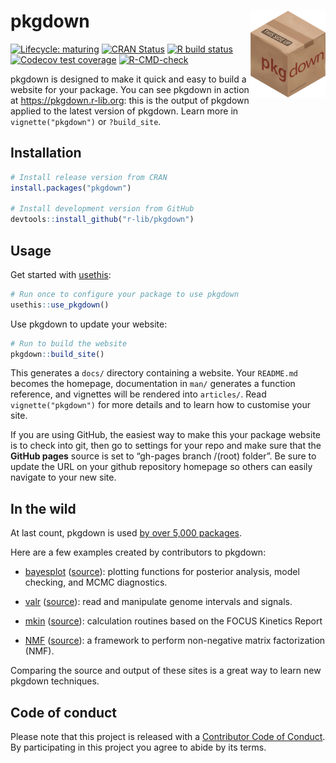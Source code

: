 
<!-- README.md is generated from README.Rmd. Please edit that file -->

# pkgdown <img src="man/figures/logo.png" align="right" alt="" width="120" />

<!-- badges: start -->

[![Lifecycle:
maturing](https://img.shields.io/badge/lifecycle-maturing-blue.svg)](https://www.tidyverse.org/lifecycle/#maturing)
[![CRAN
Status](https://www.r-pkg.org/badges/version/pkgdown)](https://cran.r-project.org/package=pkgdown)
[![R build
status](https://github.com/r-lib/pkgdown/workflows/R-CMD-check/badge.svg)](https://github.com/r-lib/pkgdown/actions)
[![Codecov test
coverage](https://codecov.io/gh/r-lib/pkgdown/branch/master/graph/badge.svg)](https://codecov.io/gh/r-lib/pkgdown?branch=master)
[![R-CMD-check](https://github.com/r-lib/pkgdown/workflows/R-CMD-check/badge.svg)](https://github.com/r-lib/pkgdown/actions)
<!-- badges: end -->

pkgdown is designed to make it quick and easy to build a website for
your package. You can see pkgdown in action at
<https://pkgdown.r-lib.org>: this is the output of pkgdown applied to
the latest version of pkgdown. Learn more in `vignette("pkgdown")` or
`?build_site`.

## Installation

``` r
# Install release version from CRAN
install.packages("pkgdown")

# Install development version from GitHub
devtools::install_github("r-lib/pkgdown")
```

## Usage

Get started with [usethis](https://usethis.r-lib.org/):

``` r
# Run once to configure your package to use pkgdown
usethis::use_pkgdown()
```

Use pkgdown to update your website:

``` r
# Run to build the website
pkgdown::build_site()
```

This generates a `docs/` directory containing a website. Your
`README.md` becomes the homepage, documentation in `man/` generates a
function reference, and vignettes will be rendered into `articles/`.
Read `vignette("pkgdown")` for more details and to learn how to
customise your site.

If you are using GitHub, the easiest way to make this your package
website is to check into git, then go to settings for your repo and make
sure that the **GitHub pages** source is set to “gh-pages branch /(root)
folder”. Be sure to update the URL on your github repository homepage so
others can easily navigate to your new site.

## In the wild

At last count, pkgdown is used [by over 5,000
packages](https://github.com/search?q=pkgdown.css+in%3Apath&type=Code).

Here are a few examples created by contributors to pkgdown:

-   [bayesplot](http://mc-stan.org/bayesplot/index.html)
    ([source](https://github.com/stan-dev/bayesplot/tree/gh-pages)):
    plotting functions for posterior analysis, model checking, and MCMC
    diagnostics.

-   [valr](https://rnabioco.github.io/valr/)
    ([source](https://github.com/rnabioco/valr)): read and manipulate
    genome intervals and signals.

-   [mkin](http://jranke.github.io/mkin/)
    ([source](https://github.com/jranke/mkin)): calculation routines
    based on the FOCUS Kinetics Report

-   [NMF](http://renozao.github.io/NMF/master/index.html)
    ([source](https://github.com/renozao/NMF)): a framework to perform
    non-negative matrix factorization (NMF).

Comparing the source and output of these sites is a great way to learn
new pkgdown techniques.

## Code of conduct

Please note that this project is released with a [Contributor Code of
Conduct](https://pkgdown.r-lib.org/CODE_OF_CONDUCT.html). By
participating in this project you agree to abide by its terms.
